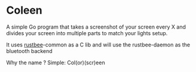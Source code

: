 # Coleen

A simple Go program that takes a screenshot of your screen every X and divides your screen into multiple parts to match your lights setup.

It uses [rustbee](https://github.com/Snoupix/rustbee)-common as a C lib and will use the rustbee-daemon as the bluetooth backend

Why the name ? Simple: Col(or)(scr)een
